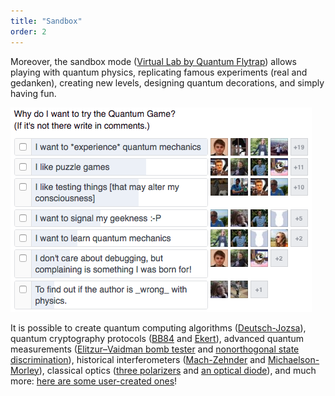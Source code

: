 ```yaml
---
title: "Sandbox"
order: 2
---
```


Moreover, the sandbox mode ([Virtual Lab by Quantum Flytrap](https://lab.quantumflytrap.com)) allows playing with quantum physics, replicating famous experiments (real and gedanken), creating new levels, designing quantum decorations, and simply having fun.

![](./fb_poll.png)

It is possible to create quantum computing algorithms ([Deutsch-Jozsa](https://lab.quantumflytrap.com/lab/deutsch-jozsa)), quantum cryptography protocols ([BB84](https://lab.quantumflytrap.com/lab/bb84) and [Ekert](https://lab.quantumflytrap.com/lab/ekert-bell)), advanced quantum measurements ([Elitzur–Vaidman bomb tester](https://lab.quantumflytrap.com/lab/elitzur%E2%80%93vaidman-bomb) and [nonorthogonal state discrimination](https://lab.quantumflytrap.com/lab/nonorthogonal-state-discrimination)), historical interferometers ([Mach-Zehnder](https://lab.quantumflytrap.com/lab/mach-zehnder) and [Michaelson-Morley](https://lab.quantumflytrap.com/lab/michelson-morley)), classical optics ([three polarizers](https://lab.quantumflytrap.com/lab/three-polarizer-paradox) and [an optical diode](https://lab.quantumflytrap.com/lab/optical-diode)), and much more: [here are some user-created ones](https://lab.quantumflytrap.com/u/)!
